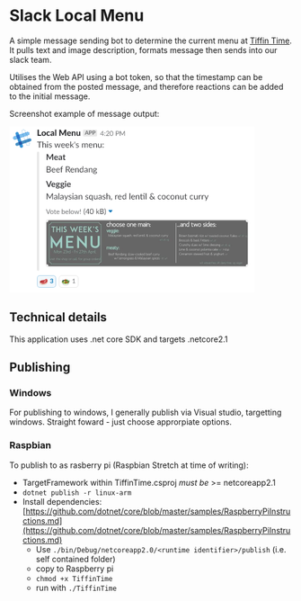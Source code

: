 # Slack Local Menu

A simple message sending bot to determine the current menu at [Tiffin Time](https://www.tiffintime.co.uk/). It pulls text and image description, formats message then sends into our slack team.

Utilises the Web API using a bot token, so that the timestamp can be obtained from the posted message, and therefore reactions can be added to the initial message.

Screenshot example of message output:

![TiffinTime menu](screenshot.png)

## Technical details

This application uses .net core SDK and targets .netcore2.1

## Publishing

### Windows

For publishing to windows, I generally publish via Visual studio, targetting windows. Straight foward - just choose approrpiate options.

### Raspbian

To publish to as rasberry pi (Raspbian Stretch at time of writing):

* TargetFramework within TiffinTime.csproj _must be_ >= netcoreapp2.1
* `dotnet publish -r linux-arm`
* Install dependencies: [https://github.com/dotnet/core/blob/master/samples/RaspberryPiInstructions.md](https://github.com/dotnet/core/blob/master/samples/RaspberryPiInstructions.md)
  * Use `./bin/Debug/netcoreapp2.0/<runtime identifier>/publish` (i.e. self contained folder)
  * copy to Raspberry pi
  * `chmod +x TiffinTime`
  * run with `./TiffinTime`